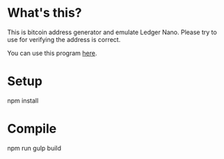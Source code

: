 # What's this?
This is bitcoin address generator and emulate Ledger Nano.
Please try to use for verifying the address is correct.

You can use this program [here](http://hello.lumiere-couleur.com/smilkobuta/2018/02/07/ledger-nano%E3%81%AE%E5%8F%97%E5%8F%96%E3%82%A2%E3%83%89%E3%83%AC%E3%82%B9%E3%82%92%E7%94%9F%E6%88%90%E3%81%99%E3%82%8B%E3%83%97%E3%83%AD%E3%82%B0%E3%83%A9%E3%83%A0%E3%82%92%E4%BD%9C%E3%81%A3%E3%81%9F/).

# Setup
npm install

# Compile
npm run gulp build
